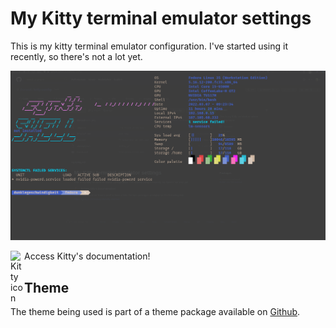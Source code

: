 # My Kitty terminal emulator settings #
This is my kitty terminal emulator configuration. I've started using it recently, so there's not a lot yet. 

<img
    alt="Print kitty-terminal"
    src="./kitty-print.png"
/>  

[<img
    alt="Kitty icon"
    src="https://sw.kovidgoyal.net/kitty/_static/kitty.svg"
    width="22px"
    align="left"
/>][kitty-link]
Access Kitty's documentation!

## Theme ##


The theme being used is part of a theme package available on [Github](kitty-link). 

[theme-package]: https://github.com/dexpota/kitty-themes
[kitty-link]: https://sw.kovidgoyal.net/kitty/

